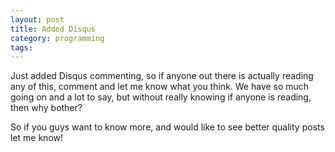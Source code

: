 ```yaml
---
layout: post
title: Added Disqus
category: programming
tags:
---
```


Just added Disqus commenting, so if anyone out there is actually reading any of this, comment and let me know what you think. We have so much going on and a lot to say, but without really knowing if anyone is reading, then why bother?

So if you guys want to know more, and would like to see better quality posts let me know!
